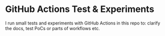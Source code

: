 # GitHub Actions Test & Experiments 
I run small tests and experiments with GitHub Actions in this repo to: clarify the docs, test PoCs or parts of workflows etc.

